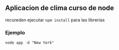 ## Aplicacion de clima curso de node

recureden ejecutar ``` npm install ``` para las librerias

### Ejemplo

```
node app -d "New York"

```